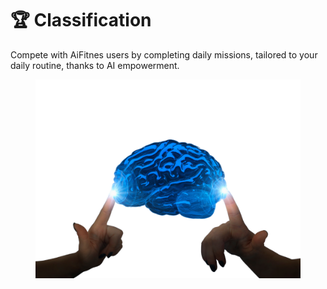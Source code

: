 # 🏆 Classification

Compete with AiFitnes users by completing daily missions, tailored to your daily routine, thanks to AI empowerment.

<figure><img src="../.gitbook/assets/brain.png" alt=""><figcaption></figcaption></figure>
